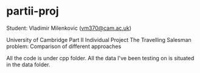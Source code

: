 # partii-proj

Student: Vladimir Milenkovic (vm370@cam.ac.uk)

University of Cambridge Part II Individual Project
The Travelling Salesman problem: Comparison of different approaches

All the code is under cpp folder. All the data I've been testing on is situated in the data folder. 
